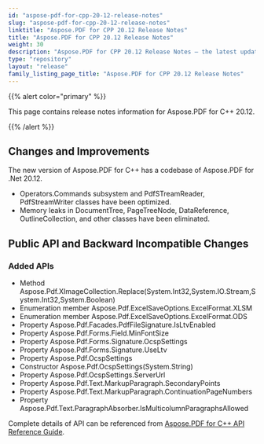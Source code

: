 ```yaml
---
id: "aspose-pdf-for-cpp-20-12-release-notes"
slug: "aspose-pdf-for-cpp-20-12-release-notes"
linktitle: "Aspose.PDF for CPP 20.12 Release Notes"
title: "Aspose.PDF for CPP 20.12 Release Notes"
weight: 30
description: "Aspose.PDF for CPP 20.12 Release Notes – the latest updates and fixes."
type: "repository"
layout: "release"
family_listing_page_title: "Aspose.PDF for CPP 20.12 Release Notes"
---
```


{{% alert color="primary" %}}

This page contains release notes information for Aspose.PDF for C++ 20.12.

{{% /alert %}}

## Changes and Improvements

The new version of Aspose.PDF for C++ has a codebase of Aspose.PDF for .Net 20.12.

* Operators.Commands subsystem and PdfSTreamReader, PdfStreamWriter classes have been optimized.
* Memory leaks in DocumentTree, PageTreeNode, DataReference, OutlineCollection, and other classes have been eliminated.

## Public API and Backward Incompatible Changes

### Added APIs
* Method Aspose.Pdf.XImageCollection.Replace(System.Int32,System.IO.Stream,System.Int32,System.Boolean)
* Enumeration member Aspose.Pdf.ExcelSaveOptions.ExcelFormat.XLSM
* Enumeration member Aspose.Pdf.ExcelSaveOptions.ExcelFormat.ODS
* Property Aspose.Pdf.Facades.PdfFileSignature.IsLtvEnabled
* Property Aspose.Pdf.Forms.Field.MinFontSize
* Property Aspose.Pdf.Forms.Signature.OcspSettings
* Property Aspose.Pdf.Forms.Signature.UseLtv
* Property Aspose.Pdf.OcspSettings
* Constructor Aspose.Pdf.OcspSettings(System.String)
* Property Aspose.Pdf.OcspSettings.ServerUrl
* Property Aspose.Pdf.Text.MarkupParagraph.SecondaryPoints
* Property Aspose.Pdf.Text.MarkupParagraph.ContinuationPageNumbers
* Property Aspose.Pdf.Text.ParagraphAbsorber.IsMulticolumnParagraphsAllowed

Complete details of API can be referenced from [Aspose.PDF for C++ API Reference Guide](https://reference.aspose.com/pdf/cpp).
